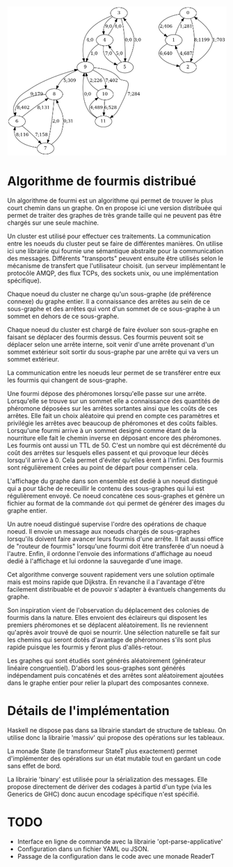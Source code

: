
![image](example01.png)

# Algorithme de fourmis distribué

Un algorithme de fourmi est un algorithme qui permet de trouver le plus court chemin dans un graphe. On en propose ici une version distribuée qui permet de traiter des graphes de très grande taille qui ne peuvent pas être chargés sur une seule machine.

Un cluster est utilisé pour effectuer ces traitements. La communication entre les noeuds du cluster peut se faire de différentes manières. On utilise ici une librairie qui fournie une sémantique abstraite pour la communication des messages. Différents "transports" peuvent ensuite être utilisés selon le mécanisme de transfert que l'utilisateur choisit.
(un serveur implémentant le protocôle AMQP, des flux TCPs, des sockets unix, ou une implémentation spécifique).

Chaque noeud du cluster ne charge qu'un sous-graphe (de préférence connexe) du graphe entier. Il a connaissance des arrêtes au sein de ce sous-graphe et des arrêtes qui vont d'un sommet de ce sous-graphe à un sommet en dehors de ce sous-graphe.

Chaque noeud du cluster est chargé de faire évoluer son sous-graphe en faisant se déplacer des fourmis dessus. Ces fourmis peuvent soit se déplacer selon une arrête interne, soit venir d'une arrête provenant d'un sommet extérieur soit sortir du sous-graphe par une arrête qui va vers un sommet extérieur.

La communication entre les noeuds leur permet de se transférer entre eux les fourmis qui changent de sous-graphe.

Une fourmi dépose des phéromones lorsqu'elle passe sur une arrête. Lorsqu'elle se trouve sur un sommet elle a connaissance des quantités de phéromone déposées sur les arrêtes sortantes ainsi que les coûts de ces arrêtes. Elle fait un choix aléatoire qui prend en compte ces paramètres et privilégie les arrêtes avec beaucoup de phéromones et des coûts faibles.
Lorsqu'une fourmi arrive à un sommet designé comme étant de la nourriture elle fait le chemin inverse en déposant encore des phéromones. Les fourmis ont aussi un TTL de 50. C'est un nombre qui est décrémenté du coût des arrêtes sur lesquels elles passent et qui provoque leur décès lorsqu'il arrive à 0. Cela permet d'éviter qu'elles èrent à l'infini. Des fourmis sont régulièrement crées au point de départ pour compenser cela.

L'affichage du graphe dans son ensemble est dedié à un noeud distingué qui a pour tâche de receuillir le contenu des sous-graphes qui lui est régulièrement envoyé. Ce noeud concatène ces sous-graphes et génère un fichier au format de la commande `dot` qui permet de générer des images du graphe entier.

Un autre noeud distingué supervise l'ordre des opérations de chaque noeud. Il envoie un message aux noeuds chargés de sous-graphes lorsqu'ils doivent faire avancer leurs fourmis d'une arrête. Il fait aussi office de "routeur de fourmis" lorsqu'une fourmi doit être transferée d'un noeud à l'autre. Enfin, il ordonne l'envoie des informations d'affichage au noeud dedié à l'affichage et lui ordonne la sauvegarde d'une image.

Cet algorithme converge souvent rapidement vers une solution optimale mais est moins rapide que Dijkstra. En revanche il a l'avantage d'être facilement distribuable et de pouvoir s'adapter à évantuels changements du graphe.

Son inspiration vient de l'observation du déplacement des colonies de fourmis dans la nature. Elles envoient des éclaireurs qui disposent les premiers phéromones et se déplacent aléatoirement. Ils ne reviennent qu'après avoir trouvé de quoi se nourrir. Une sélection naturelle se fait sur les chemins qui seront dotés d'avantage de phéromones s'ils sont plus rapide puisque les fourmis y feront plus d'allés-retour.

Les graphes qui sont étudiés sont générés aléatoirement (générateur linéaire congruentiel). D'abord les sous-graphes sont générés indépendament puis concaténés et des arrêtes sont aléatoirement ajoutées dans le graphe entier pour relier la plupart des composantes connexe.

# Détails de l'implémentation

Haskell ne dispose pas dans sa librairie standart de structure de tableau.
On utilise donc la librairie 'massiv' qui propose des opérations sur les tableaux.

La monade State (le transformeur StateT plus exactement) permet d'implémenter des opérations sur un état mutable tout en gardant un code sans effet de bord.

La librairie 'binary' est utilisée pour la sérialization des messages. Elle propose directement de dériver des codages à partid d'un type (via les Generics de GHC) donc aucun encodage spécifique n'est spécifié.

# TODO

- Interface en ligne de commande avec la librairie 'opt-parse-applicative'
- Configuration dans un fichier YAML ou JSON.
- Passage de la configuration dans le code avec une monade ReaderT


